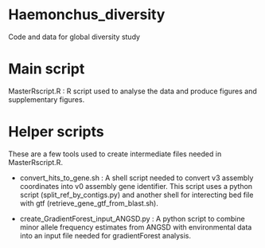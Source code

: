 # Haemonchus_diversity
Code and data for global diversity study

# Main script
MasterRscript.R : R script used to analyse the data and produce figures and supplementary figures.

# Helper scripts
These are a few tools used to create intermediate files needed in MasterRscript.R.

* convert_hits_to_gene.sh :
A shell script needed to convert v3 assembly coordinates into v0 assembly gene identifier. This script uses a python script (split_ref_by_contigs.py) and another shell for interecting bed file with gtf (retrieve_gene_gtf_from_blast.sh).

* create_GradientForest_input_ANGSD.py :
A python script to combine minor allele frequency estimates from ANGSD with environmental data into an input file needed for gradientForest analysis. 
